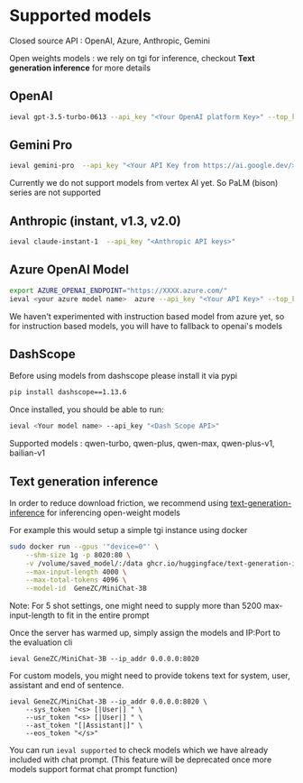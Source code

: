 # Supported models

Closed source API : OpenAI, Azure, Anthropic, Gemini

Open weights models : we rely on tgi for inference, checkout **Text generation inference** for more details


## OpenAI

```bash
ieval gpt-3.5-turbo-0613 --api_key "<Your OpenAI platform Key>" --top_k 5
```

## Gemini Pro

```bash
ieval gemini-pro  --api_key "<Your API Key from https://ai.google.dev/>" --top_k 5
```

Currently we do not support models from vertex AI yet. So PaLM (bison) series are not supported

## Anthropic (instant, v1.3, v2.0)

```bash
ieval claude-instant-1  --api_key "<Anthropic API keys>"
```

## Azure OpenAI Model

```bash
export AZURE_OPENAI_ENDPOINT="https://XXXX.azure.com/"
ieval <your azure model name>  azure --api_key "<Your API Key>" --top_k 5
```

We haven't experimented with instruction based model from azure yet, so for instruction based models, you will have to fallback to openai's models

## DashScope

Before using models from dashscope please install it via pypi

```bash
pip install dashscope==1.13.6
```

Once installed, you should be able to run:

```bash
ieval <Your model name> --api_key "<Dash Scope API>"
```

Supported models : qwen-turbo, qwen-plus, qwen-max, qwen-plus-v1, bailian-v1

## Text generation inference

In order to reduce download friction, we recommend using [text-generation-inference](https://github.com/huggingface/text-generation-inference) for inferencing open-weight models

For example this would setup a simple tgi instance using docker

```bash
sudo docker run --gpus '"device=0"' \
    --shm-size 1g -p 8020:80 \
    -v /volume/saved_model/:/data ghcr.io/huggingface/text-generation-inference:1.1.0 \
    --max-input-length 4000 \
    --max-total-tokens 4096 \
    --model-id  GeneZC/MiniChat-3B
```
Note: For 5 shot settings, one might need to supply more than 5200 max-input-length to fit in the entire prompt

Once the server has warmed up, simply assign the models and IP:Port to the evaluation cli

```
ieval GeneZC/MiniChat-3B --ip_addr 0.0.0.0:8020
```

For custom models, you might need to provide tokens text for system, user, assistant and end of sentence.

```
ieval GeneZC/MiniChat-3B --ip_addr 0.0.0.0:8020 \
    --sys_token "<s> [|User|] " \
    --usr_token "<s> [|User|] " \
    --ast_token "[|Assistant|]" \
    --eos_token "</s>"
```

You can run `ieval supported` to check models which we have already included with chat prompt. (This feature will be deprecated once more models support format chat prompt function)

